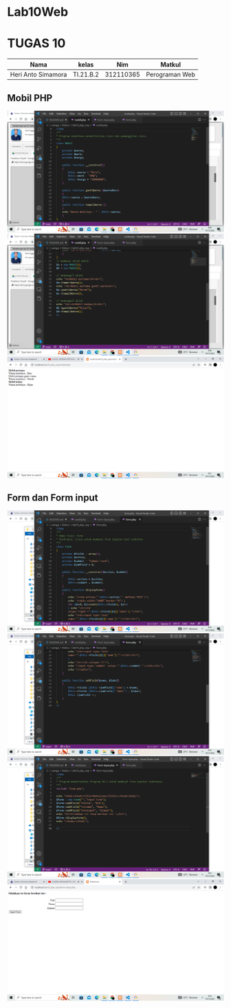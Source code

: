 # Lab10Web

# TUGAS 10

| Nama | kelas | Nim | Matkul |
| -- | --- | ---- | ----------- |
| Heri Anto Simamora | TI.21.B.2| 312110365 | Perograman Web |

## Mobil PHP

![gambar1](1.png.png)
![gambar2](2.png.png)
![gambar3](3.png.png)

## Form dan Form input

![gambar4](b.png.png)
![gambar5](b1.png.png)
![gambar6](b2.png.png)
![gambar7](b3.png.png)
